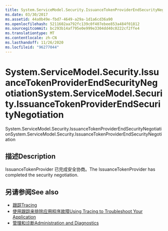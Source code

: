 ```yaml
---
title: System.ServiceModel.Security.IssuanceTokenProviderEndSecurityNegotiation
ms.date: 03/30/2017
ms.assetid: 44a0b49e-fbd7-4649-a29a-1d1a6cd36a90
ms.openlocfilehash: 5211602aa792fc139c0f407ebee853a484f01812
ms.sourcegitcommit: bc293b14af795e0e999e3304dd40c0222cf2ffe4
ms.translationtype: MT
ms.contentlocale: zh-CN
ms.lasthandoff: 11/26/2020
ms.locfileid: "96277044"
---
```

# <a name="systemservicemodelsecurityissuancetokenproviderendsecuritynegotiation"></a><span data-ttu-id="5e154-102">System.ServiceModel.Security.IssuanceTokenProviderEndSecurityNegotiation</span><span class="sxs-lookup"><span data-stu-id="5e154-102">System.ServiceModel.Security.IssuanceTokenProviderEndSecurityNegotiation</span></span>

<span data-ttu-id="5e154-103">System.ServiceModel.Security.IssuanceTokenProviderEndSecurityNegotiation</span><span class="sxs-lookup"><span data-stu-id="5e154-103">System.ServiceModel.Security.IssuanceTokenProviderEndSecurityNegotiation</span></span>  
  
## <a name="description"></a><span data-ttu-id="5e154-104">描述</span><span class="sxs-lookup"><span data-stu-id="5e154-104">Description</span></span>  

 <span data-ttu-id="5e154-105">IssuanceTokenProvider 已完成安全协商。</span><span class="sxs-lookup"><span data-stu-id="5e154-105">The IssuanceTokenProvider has completed the security negotiation.</span></span>  
  
## <a name="see-also"></a><span data-ttu-id="5e154-106">另请参阅</span><span class="sxs-lookup"><span data-stu-id="5e154-106">See also</span></span>

- [<span data-ttu-id="5e154-107">跟踪</span><span class="sxs-lookup"><span data-stu-id="5e154-107">Tracing</span></span>](index.md)
- [<span data-ttu-id="5e154-108">使用跟踪来排除应用程序故障</span><span class="sxs-lookup"><span data-stu-id="5e154-108">Using Tracing to Troubleshoot Your Application</span></span>](using-tracing-to-troubleshoot-your-application.md)
- [<span data-ttu-id="5e154-109">管理和诊断</span><span class="sxs-lookup"><span data-stu-id="5e154-109">Administration and Diagnostics</span></span>](../index.md)
